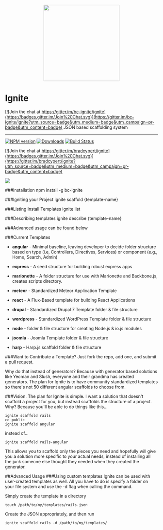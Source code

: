 <p align="center">
    <img height="250" width="" src="https://cloud.githubusercontent.com/assets/1455979/6810939/5fdf4716-d232-11e4-850a-67399c70d29e.png">
</p>

Ignite
======

[![Join the chat at https://gitter.im/bc-ignite/ignite](https://badges.gitter.im/Join%20Chat.svg)](https://gitter.im/bc-ignite/ignite?utm_source=badge&utm_medium=badge&utm_campaign=pr-badge&utm_content=badge)
JSON based scaffolding system
_____________________________
[![NPM version][npm-image]][npm-url] [![Downloads][downloads-image]][npm-url] [![Build Status][travis-image]][travis-url]

[![Join the chat at https://gitter.im/bradcypert/ignite](https://badges.gitter.im/Join%20Chat.svg)](https://gitter.im/bradcypert/ignite?utm_source=badge&utm_medium=badge&utm_campaign=pr-badge&utm_content=badge)

<a href="https://trello.com/b/YdN3XhFs/ignite">
    <img src="https://img.shields.io/badge/Roadmap-Trello-blue.svg">
</a>



###Installation
    npm install -g bc-ignite

###Igniting your Project
    ignite scaffold {template-name}

###Listing Install Templates
    ignite list

###Describing templates
    ignite describe {template-name}

###Advanced usage can be found below

###Current Templates
* **angular** - Minimal baseline, leaving developer to decide folder structure based on type (i.e, Controllers, Directives, Services) or component (e.g., Home, Search, Admin)

* **express** - A seed structure for building robust express apps

* **marionette** - A folder structure for use with Marionette and Backbone.js, creates scripts directory.

* **meteor** - Standardized Meteor Application Template

* **react** - A Flux-Based template for building React Applications

* **drupal** - Standardized Drupal 7 Template folder & file structure

* **wordpress** - Standardized WordPress Template folder & file structure

* **node** - folder & file structure for creating Node.js & io.js modules

* **joomla** - Joomla Template folder & file structure

* **harp** - Harp.js scaffold folder & file structure

###Want to Contribute a Template?
Just fork the repo, add one, and submit a pull request.

Why do that instead of generators? Because with generator based solutions like Yeoman and Slush, everyone and their grandma has created generators. The plan for Ignite is to have community standardized templates so there's not 50 different angular scaffolds to choose from.

###Vision.
The plan for Ignite is simple. I want a solution that doesn't scaffold a project for you, but instead scaffolds the structure of a project. Why? Because you'll be able to do things like this...

    ignite scaffold rails
    cd public
    ignite scaffold angular

instead of...

    ignite scaffold rails-angular

This allows you to scaffold only the pieces you need and hopefully will give you a solution more specific to your actual needs, instead of installing all the junk someone else thought they needed when they created the generator.

##Advanced Usage
###Using custom templates
Ignite can be used with user-created templates as well. All you have to do is specify a folder on your file system and use the -d flag when calling the command.

Simply create the template in a directory

    touch /path/to/my/templates/rails.json

Create the JSON appropriately, and then run

    ignite scaffold rails -d /path/to/my/templates/

[travis-image]: https://travis-ci.org/bradcypert/ignite.svg?branch=master
[travis-url]: https://travis-ci.org/bradcypert/ignite
[downloads-image]: http://img.shields.io/npm/dm/bc-ignite.svg
[npm-url]: http://www.npmjs.com/package/bc-ignite
[npm-image]: http://img.shields.io/npm/v/bc-ignite.svg
